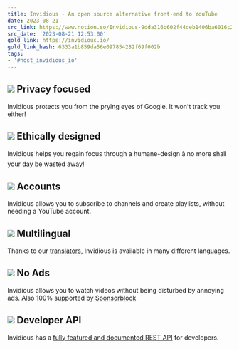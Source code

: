 ```yaml
---
title: Invidious - An open source alternative front-end to YouTube
date: 2023-08-21
src_link: https://www.notion.so/Invidious-9dda316b602f44deb1406ba6016c2eb9
src_date: '2023-08-21 12:53:00'
gold_link: https://invidious.io/
gold_link_hash: 6333a1b859da56e097854282f69f002b
tags:
- '#host_invidious_io'
---
```



![](images/undraw_privacy_protection_nlwy.svg)
Privacy focused
---------------


Invidious protects you from the prying eyes of Google. It won't track you either!


![](images/undraw_design_inspiration_fmjm.svg)
Ethically designed
------------------


Invidious helps you regain focus through a humane-design â no more shall your day be wasted away!


![](images/undraw_subscriptions_re_k7jj.svg)
Accounts
--------


Invidious allows you to subscribe to channels and create playlists, without needing a YouTube account.


  
   

![](images/undraw_Around_the_world_re_n353.svg)
Multilingual
------------


Thanks to our [translators](https://hosted.weblate.org/engage/invidious/), Invidious is available in many different languages.


![](images/undraw_Placeholders_re_pvr4.svg)
No Ads
------


Invidious allows you to watch videos without being disturbed by annoying ads. Also 100% supported by [Sponsorblock](https://sponsor.ajay.app/)


![](images/undraw_Coding_re_iv62.svg)
Developer API
-------------


Invidious has a [fully featured and documented REST API](https://docs.invidious.io/api/) for developers.